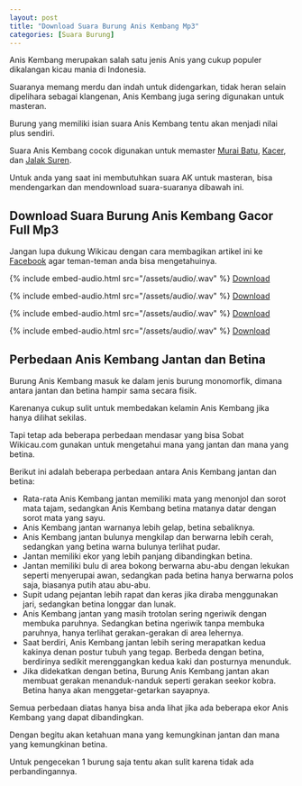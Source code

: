 ```yaml
---
layout: post
title: "Download Suara Burung Anis Kembang Mp3"
categories: [Suara Burung]
---
```


Anis Kembang merupakan salah satu jenis Anis yang cukup populer dikalangan kicau mania di Indonesia.

Suaranya memang merdu dan indah untuk didengarkan, tidak heran selain dipelihara sebagai klangenan, Anis Kembang juga sering digunakan untuk masteran.

Burung yang memiliki isian suara Anis Kembang tentu akan menjadi nilai plus sendiri.

Suara Anis Kembang cocok digunakan untuk memaster [Murai Batu](https://wikicau.com/suara-murai-batu/), [Kacer](https://wikicau.com/suara-burung-kacer/), dan [Jalak Suren](https://wikicau.com/suara-burung-jalak-suren/).

Untuk anda yang saat ini membutuhkan suara AK untuk masteran, bisa mendengarkan dan mendownload suara-suaranya dibawah ini.

## Download Suara Burung Anis Kembang Gacor Full Mp3

Jangan lupa dukung Wikicau dengan cara membagikan artikel ini ke [Facebook](https://facebook.com/wikicau) agar teman-teman anda bisa mengetahuinya.

{% include embed-audio.html src="/assets/audio/<audio-source-name>.wav" %}
[Download](https://bit.ly/2IzeJ2F)

{% include embed-audio.html src="/assets/audio/<audio-source-name>.wav" %}
[Download](https://bit.ly/2ZzyTz5)

{% include embed-audio.html src="/assets/audio/<audio-source-name>.wav" %}
[Download](https://bit.ly/31PnNrq)

{% include embed-audio.html src="/assets/audio/<audio-source-name>.wav" %}
[Download](https://bit.ly/2N1xhgc)

## Perbedaan Anis Kembang Jantan dan Betina

Burung Anis Kembang masuk ke dalam jenis burung monomorfik, dimana antara jantan dan betina hampir sama secara fisik.

Karenanya cukup sulit untuk membedakan kelamin Anis Kembang jika hanya dilihat sekilas.

Tapi tetap ada beberapa perbedaan mendasar yang bisa Sobat Wikicau.com gunakan untuk mengetahui mana yang jantan dan mana yang betina.

Berikut ini adalah beberapa perbedaan antara Anis Kembang jantan dan betina:

- Rata-rata Anis Kembang jantan memiliki mata yang menonjol dan sorot mata tajam, sedangkan Anis Kembang betina matanya datar dengan sorot mata yang sayu.
- Anis Kembang jantan warnanya lebih gelap, betina sebaliknya.
- Anis Kembang jantan bulunya mengkilap dan berwarna lebih cerah, sedangkan yang betina warna bulunya terlihat pudar.
- Jantan memiliki ekor yang lebih panjang dibandingkan betina.
- Jantan memiliki bulu di area bokong berwarna abu-abu dengan lekukan seperti menyerupai awan, sedangkan pada betina hanya berwarna polos saja, biasanya putih atau abu-abu.
- Supit udang pejantan lebih rapat dan keras jika diraba menggunakan jari, sedangkan betina longgar dan lunak.
- Anis Kembang jantan yang masih trotolan sering ngeriwik dengan membuka paruhnya. Sedangkan betina ngeriwik tanpa membuka paruhnya, hanya terlihat gerakan-gerakan di area lehernya.
- Saat berdiri, Anis Kembang jantan lebih sering merapatkan kedua kakinya denan postur tubuh yang tegap. Berbeda dengan betina, berdirinya sedikit merenggangkan kedua kaki dan posturnya menunduk.
- Jika didekatkan dengan betina, Burung Anis Kembang jantan akan membuat gerakan menanduk-nanduk seperti gerakan seekor kobra. Betina hanya akan menggetar-getarkan sayapnya.

Semua perbedaan diatas hanya bisa anda lihat jika ada beberapa ekor Anis Kembang yang dapat dibandingkan.

Dengan begitu akan ketahuan mana yang kemungkinan jantan dan mana yang kemungkinan betina.

Untuk pengecekan 1 burung saja tentu akan sulit karena tidak ada perbandingannya.

